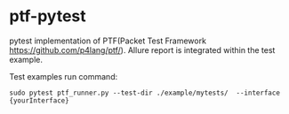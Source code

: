 # ptf-pytest
pytest implementation of PTF(Packet Test Framework https://github.com/p4lang/ptf/).
Allure report is integrated within the test example.


Test examples run command:
```
sudo pytest ptf_runner.py --test-dir ./example/mytests/  --interface {yourInterface} 
```
